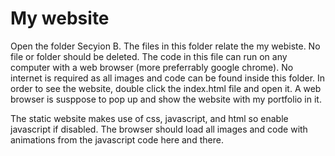 # My website

Open the folder Secyion B. The files in this folder relate the my webiste. No file or folder should be deleted. The code in this file can run on any computer with a web browser (more preferrably google chrome). No internet is required as all images and code can be found inside this folder. In order to see the website, double click the index.html file and open it. A web browser is susppose to pop up and show the website with my portfolio in it. 

The static website makes use of css, javascript, and html so enable javascript if disabled. The browser should load all images and code with animations from the javascript code here and there.
